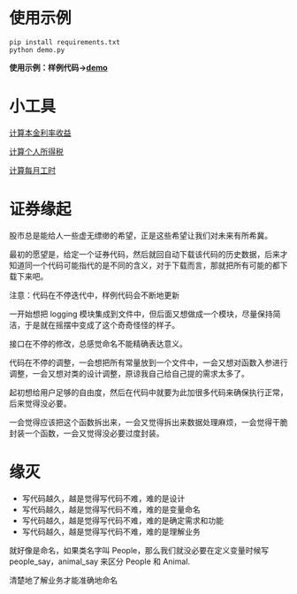 # 使用示例
```
pip install requirements.txt
python demo.py
```
**使用示例：样例代码->[demo](./src/demo.py)**

# 小工具 
[计算本金利率收益](./src/calc.py)

[计算个人所得税](./src/tax.py)

[计算每月工时](./src/worktime.py)

# 证券缘起
股市总是能给人一些虚无缥缈的希望，正是这些希望让我们对未来有所希冀。

最初的愿望是，给定一个证券代码，然后就回自动下载该代码的历史数据，后来才知道同一个代码可能指代的是不同的含义，对于下载而言，那就把所有可能的都下载下来吧。

注意：代码在不停迭代中，样例代码会不断地更新

一开始想把 logging 模块集成到文件中，但后面又想做成一个模块，尽量保持简洁，于是就在摇摆中变成了这个奇奇怪怪的样子。

接口在不停的修改，总感觉命名不能精确表达意义。

代码在不停的调整，一会想把所有常量放到一个文件中，一会又想对函数入参进行调整，一会又想对类的设计调整，原谅我自己给自己提的需求太多了。

起初想给用户足够的自由度，然后在代码中就要为此加很多代码来确保执行正常，后来觉得没必要。

一会觉得应该把这个函数拆出来，一会又觉得拆出来数据处理麻烦，一会觉得干脆封装一个函数，一会又觉得没必要过度封装。

# 缘灭
- 写代码越久，越是觉得写代码不难，难的是设计
- 写代码越久，越是觉得写代码不难，难的是变量命名
- 写代码越久，越是觉得写代码不难，难的是确定需求和功能
- 写代码越久，越是觉得写代码不难，难的是理解业务

就好像是命名，如果类名字叫 People，那么我们就没必要在定义变量时候写 people_say，animal_say 来区分 People 和 Animal.

清楚地了解业务才能准确地命名
